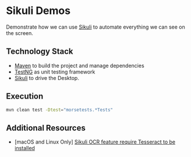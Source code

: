 # Sikuli Demos

Demonstrate how we can use [Sikuli](http://sikulix.com/) to automate everything we can see on the screen.

## Technology Stack

- [Maven](https://maven.apache.org/) to build the project and manage dependencies
- [TestNG](https://testng.org/doc/) as unit testing framework
- [Sikuli](http://sikulix.com/) to drive the Desktop.

## Execution

```bash
mvn clean test -Dtest="morsetests.*Tests"
```

## Additional Resources

- [macOS and Linux Only] [Sikuli OCR feature require Tesseract to be installed](https://github.com/RaiMan/SikuliX1/wiki/macOS-Linux:-Support-libraries-for-Tess4J-Tesseract-4-OCR)

